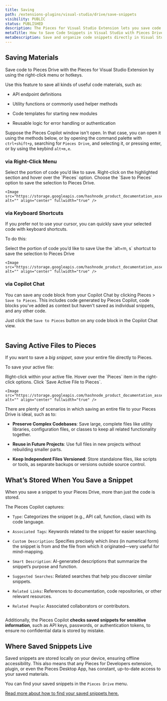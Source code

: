 ```yaml
---
title: Saving
path: /extensions-plugins/visual-studio/drive/save-snippets
visibility: PUBLIC
status: PUBLISHED
description: The Pieces for Visual Studio Extension lets you save code snippets in multiple ways, keeping your most useful code easily accessible.
metaTitle: How to Save Code Snippets in Visual Studio with Pieces Drive
metaDescription: Save and organize code snippets directly in Visual Studio with Pieces Drive, ensuring quick access to important code.
---
```


## Saving Materials

Save code to Pieces Drive with the Pieces for Visual Studio Extension by using the right-click menu or hotkeys.

Use this feature to save all kinds of useful code materials, such as:

* API endpoint definitions

* Utility functions or commonly used helper methods

* Code templates for starting new modules

* Reusable logic for error handling or authentication

Suppose the Pieces Copilot window isn't open. In that case, you can open it using the methods below, or by opening the command palette with `ctrl+shift+p`, searching for `Pieces Drive`, and selecting it, or pressing enter, or by using the keybind `alt+m,e`.

### via Right-Click Menu

<Steps>
  <Step title="Highlight Selection">
    Select the portion of code you’d like to save.
  </Step>

  <Step title="Right-Click">
    Right-click on the highlighted section and hover over the `Pieces` option.
  </Step>

  <Step title="Select Save to Pieces">
    Choose the `Save to Pieces` option to save the selection to Pieces Drive.

    <Image src="https://storage.googleapis.com/hashnode_product_documentation_assets/visual_studio_extension_assets/visual_studio_extension_MAIN/material_management_redo.png" alt="" align="center" fullwidth="true" />
  </Step>
</Steps>

### via Keyboard Shortcuts

If you prefer not to use your cursor, you can quickly save your selected code with keyboard shortcuts.

To do this:

<Steps>
  <Step title="Highlight Selection">
    Select the portion of code you’d like to save
  </Step>

  <Step title="Use Shortcut">
    Use the `alt+m, s` shortcut to save the selection to Pieces Drive

    <Image src="https://storage.googleapis.com/hashnode_product_documentation_assets/visual_studio_extension_assets/using_snippets/saving_snippets/saving_snippet_keybind.gif" alt="" align="center" fullwidth="true" />
  </Step>
</Steps>

### via Copilot Chat

You can save any code block from your Copilot Chat by clicking Pieces > `Save to Pieces`. This includes code generated by Pieces Copilot, code blocks you've added as context but haven't saved as individual snippets, and any other code.

Just click the `Save to Pieces` button on any code block in the Copilot Chat view.

<Image src="https://storage.googleapis.com/hashnode_product_documentation_assets/visual_studio_extension_assets/using_snippets/saving_snippets/hoverig_over_pieces_save_copilot.png" alt="" align="center" fullwidth="true" />

## Saving Active Files to Pieces

If you want to save a *big snippet, save* your entire file directly to Pieces.

To save your active file:

<Steps>
  <Step title="Right-Click">
    Right-click within your active file.
  </Step>

  <Step title="Locate the Pieces Section">
    Hover over the `Pieces` item in the right-click options.
  </Step>

  <Step title="Save Active File to Pieces">
    Click `Save Active File to Pieces`.

    <Image src="https://storage.googleapis.com/hashnode_product_documentation_assets/visual_studio_extension_assets/using_snippets/using_snippets_MAIN/save_active_file_to_pieces.png" alt="" align="center" fullwidth="true" />
  </Step>
</Steps>

There are plenty of scenarios in which saving an entire file to your Pieces Drive is ideal, such as to:

* **Preserve Complex Codebases**: Save large, complete files like utility libraries, configuration files, or classes to keep all related functionality together.

* **Reuse in Future Projects**: Use full files in new projects without rebuilding smaller parts.

* **Keep Independent Files Versioned**: Store standalone files, like scripts or tools, as separate backups or versions outside source control.

## What’s Stored When You Save a Snippet

When you save a snippet to your Pieces Drive, more than just the code is stored.

The Pieces Copilot captures:

* `Type`: Categorizes the snippet (e.g., API call, function, class) with its code language.

* `Associated Tags`: Keywords related to the snippet for easier searching.

* `Custom Description`**:** Specifies precisely which *lines* (in numerical form) the snippet is from and the file from which it originated—very useful for mind-mapping.

* `Smart Description`: AI-generated descriptions that summarize the snippet’s purpose and function.

* `Suggested Searches`: Related searches that help you discover similar snippets.

* `Related Links`: References to documentation, code repositories, or other relevant resources.

* `Related People`: Associated collaborators or contributors.

<Image src="https://storage.googleapis.com/hashnode_product_documentation_assets/visual_studio_extension_assets/using_snippets/using_snippets_MAIN/opened_markdown_snippet.png" alt="" align="center" fullwidth="true" />

Additionally, the Pieces Copilot **checks saved snippets for sensitive information**, such as API keys, passwords, or authentication tokens, to ensure no confidential data is stored by mistake.

## Where Saved Snippets Live

Saved snippets are stored locally on your device, ensuring offline accessibility. This also means that any Pieces for Developers extension, plugin, or even the Pieces Desktop App, has constant, up-to-date access to your saved materials.

You can find your saved snippets in the `Pieces Drive` menu.

[Read more about how to find your saved snippets here.](/products/extensions-plugins/visual-studio/drive/search-reuse#finding-saved-snippets)